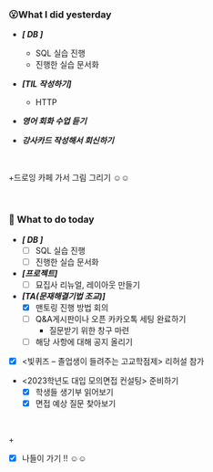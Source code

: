 ### 😮What I did yesterday
- ***[ DB ]***
  - SQL 실습 진행
  - 진행한 실습 문서화
  
- ***[TIL 작성하기]*** 
  - HTTP

- ***영어 회화 수업 듣기***
- ***강사카드 작성해서 회신하기***

<br>

\+드로잉 카페 가서 그림 그리기 ☺️☺️


<br>

###  🤔 What to do today
- ***[ DB ]***
  - [ ] SQL 실습 진행
  - [ ] 진행한 실습 문서화

 - ***[프로젝트]***
   - [ ] 묘집사 리뉴얼, 레이아웃 만들기

- ***[TA(문재해결기법 조교)]***
  - [x] 맨토링 진행 방법 회의 
  - [ ] Q&A게시판이나 오픈 카카오톡 세팅 완료하기
    - 질문받기 위한 창구 마련
  - [ ] 해당 사항에 대해 공지 올리기

 - [x] <빛퀴즈 – 졸업생이 들려주는 고교학점제> 리허설 참가
 - <2023학년도 대입 모의면접 컨설팅> 준비하기
   - [x] 학생들 생기부 읽어보기
   - [x] 면접 예상 질문 찾아보기
  
  <br>

  \+
 - [x] 나들이 가기 !! ☺️☺️
